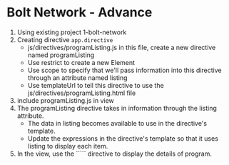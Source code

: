 # Bolt Network - Advance
1. Using existing project 1-bolt-network
2. Creating directive ``app.directive`` 
    * js/directives/programListing.js in this file, create a new directive named programListing
    * Use restrict to create a new Element
    * Use scope to specify that we'll pass information into this directive through an attribute named listing
    * Use templateUrl to tell this directive to use the js/directives/programListing.html file
3. include programListing.js in view
4. The programListing directive takes in information through the listing attribute. 
    * The data in listing becomes available to use in the directive's template. 
    * Update the expressions in the directive's template so that it uses listing to display each item.
5. In the view, use the ```<program-listing>`` directive to display the details of program.
